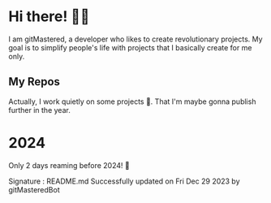 
# Hi there! 🙋‍♂️
I am gitMastered, a developer who likes to create revolutionary projects.
My goal is to simplify people's life with projects that I basically create for me only.

## My Repos
Actually, I work quietly on some projects 👀. That I'm maybe gonna publish further in the year.

# 2024
Only 2 days reaming before 2024! 🙌

Signature : README.md Successfully updated on Fri Dec 29 2023 by gitMasteredBot

